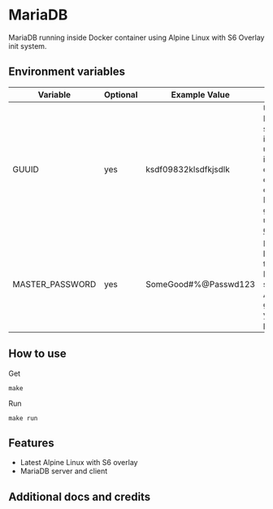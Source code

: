 # MariaDB

MariaDB running inside Docker container using Alpine Linux with S6 Overlay init system.


## Environment variables
| Variable | Optional      | Example Value | Purpose
|----------|---------------|---------------|---------------|
| GUUID | yes | ksdf09832klsdfkjsdlk | UUID used in Daspanel system to identify a unique instance of data. If you don't provide one Daspanel generate it using [Getuuid API](https://9jzojg54n7.execute-api.us-east-1.amazonaws.com/v1/uuid)|
| MASTER_PASSWORD | yes | SomeGood#%@Passwd123 | Password to be used in the various Daspanel services. Automatically generated if you do not provide one.


## How to use
Get
```shell
make
```

Run
```shell
make run
```

## Features

* Latest Alpine Linux with S6 overlay
* MariaDB server and client

## Additional docs and credits

